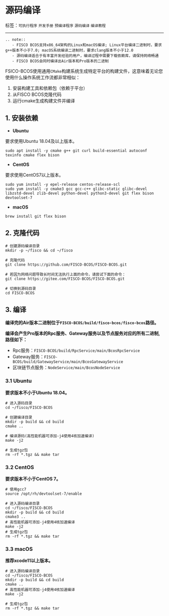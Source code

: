 # 源码编译

标签：``可执行程序`` ``开发手册`` ``预编译程序`` ``源码编译`` ``编译教程``

----------


```eval_rst
.. note::
   - FISCO BCOS支持x86_64架构的Linux和macOS编译; Linux平台编译二进制时，要求g++版本不小于7.0; macOS系统编译二进制时，要求clang版本不小于12.0
   - 源码编译适合于有丰富开发经验的用户，编译过程中需要下载依赖库，请保持网络畅通
   - FISCO BCOS会同时编译出Air版本和Pro版本的二进制
```

FSICO-BCOS使用通用`CMake`构建系统生成特定平台的构建文件，这意味着无论您使用什么操作系统工作流都非常相似：

1. 安装构建工具和依赖包（依赖于平台）
2. 从FISCO BCOS克隆代码
3. 运行cmake生成构建文件并编译


## 1. 安装依赖

- **Ubuntu**

要求使用Ubuntu 18.04及以上版本。

```shell
sudo apt install -y cmake g++ git curl build-essential autoconf texinfo cmake flex bison
```

- **CentOS**

要求使用CentOS7以上版本。

```shell
sudo yum install -y epel-release centos-release-scl
sudo yum install -y cmake3 gcc gcc-c++ glibc-static glibc-devel libzstd-devel zlib-devel python-devel python3-devel git flex bison devtoolset-7
```

- **macOS**

```shell
brew install git flex bison
```

## 2. 克隆代码

```shell
# 创建源码编译目录
mkdir -p ~/fisco && cd ~/fisco

# 克隆代码
git clone https://github.com/FISCO-BCOS/FISCO-BCOS.git

# 若因为网络问题导致长时间无法执行上面的命令，请尝试下面的命令：
git clone https://gitee.com/FISCO-BCOS/FISCO-BCOS.git

# 切换到源码目录
cd FISCO-BCOS
```

## 3. 编译

**编译完的Air版本二进制位于`FISCO-BCOS/build/fisco-bcos/fisco-bcos`路径。**

**编译会产生Pro版本的Rpc服务、Gateway服务以及节点服务对应的所有二进制,路径如下：**
- Rpc服务：`FISCO-BCOS/build/RpcService/main/BcosRpcService`
- Gateway服务：`FISCO-BCOS/build/GatewayService/main/BcosGatewayService`
- 区块链节点服务：`NodeService/main/BcosNodeService`

### 3.1 Ubuntu

**要求版本不小于Ubuntu 18.04。**

```shell
# 进入源码目录
cd ~/fisco/FISCO-BCOS

# 创建编译目录
mkdir -p build && cd build
cmake ..

# 编译源码(高性能机器可添加-j4使用4核加速编译)
make -j2

# 生成tgz包
rm -rf *.tgz && make tar
```
### 3.2 CentOS

**要求版本不小于CentOS 7。**

```shell
# 使用gcc7
source /opt/rh/devtoolset-7/enable

# 进入源码编译目录
cd ~/fisco/FISCO-BCOS
mkdir -p build && cd build
cmake3 ..
# 高性能机器可添加-j4使用4核加速编译
make -j2
# 生成tgz包
rm -rf *.tgz && make tar
```

### 3.3 macOS

**推荐xcode11以上版本。**

```shell
# 进入源码编译目录
cd ~/fisco/FISCO-BCOS
mkdir -p build && cd build
cmake ..
# 高性能机器可添加-j4使用4核加速编译
make -j2

# 生成tgz包
rm -rf *.tgz && make tar
```
